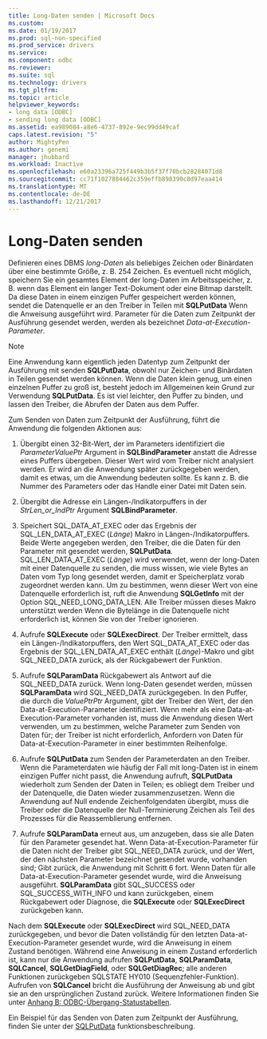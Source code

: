 ```yaml
---
title: Long-Daten senden | Microsoft Docs
ms.custom: 
ms.date: 01/19/2017
ms.prod: sql-non-specified
ms.prod_service: drivers
ms.service: 
ms.component: odbc
ms.reviewer: 
ms.suite: sql
ms.technology: drivers
ms.tgt_pltfrm: 
ms.topic: article
helpviewer_keywords:
- long data [ODBC]
- sending long data [ODBC]
ms.assetid: ea989084-a8e6-4737-892e-9ec99dd49caf
caps.latest.revision: "5"
author: MightyPen
ms.author: genemi
manager: jhubbard
ms.workload: Inactive
ms.openlocfilehash: e60a23396a725f449b3b5f37f70bcb28284071d8
ms.sourcegitcommit: cc71f1027884462c359effb898390c8d97eaa414
ms.translationtype: MT
ms.contentlocale: de-DE
ms.lasthandoff: 12/21/2017
---
```

# <a name="sending-long-data"></a>Long-Daten senden
Definieren eines DBMS *long-Daten* als beliebiges Zeichen oder Binärdaten über eine bestimmte Größe, z. B. 254 Zeichen. Es eventuell nicht möglich, speichern Sie ein gesamtes Element der long-Daten im Arbeitsspeicher, z. B. wenn das Element ein langer Text-Dokument oder eine Bitmap darstellt. Da diese Daten in einem einzigen Puffer gespeichert werden können, sendet die Datenquelle er an den Treiber in Teilen mit **SQLPutData** Wenn die Anweisung ausgeführt wird. Parameter für die Daten zum Zeitpunkt der Ausführung gesendet werden, werden als bezeichnet *Data-at-Execution-Parameter*.  
  
> [!NOTE]  
>  Eine Anwendung kann eigentlich jeden Datentyp zum Zeitpunkt der Ausführung mit senden **SQLPutData**, obwohl nur Zeichen- und Binärdaten in Teilen gesendet werden können. Wenn die Daten klein genug, um einen einzelnen Puffer zu groß ist, besteht jedoch im Allgemeinen kein Grund zur Verwendung **SQLPutData**. Es ist viel leichter, den Puffer zu binden, und lassen den Treiber, die Abrufen der Daten aus dem Puffer.  
  
 Zum Senden von Daten zum Zeitpunkt der Ausführung, führt die Anwendung die folgenden Aktionen aus:  
  
1.  Übergibt einen 32-Bit-Wert, der im Parameters identifiziert die *ParameterValuePtr* Argument in **SQLBindParameter** anstatt die Adresse eines Puffers übergeben. Dieser Wert wird vom Treiber nicht analysiert werden. Er wird an die Anwendung später zurückgegeben werden, damit es etwas, um die Anwendung bedeuten sollte. Es kann z. B. die Nummer des Parameters oder das Handle einer Datei mit Daten sein.  
  
2.  Übergibt die Adresse ein Längen-/Indikatorpuffers in der *StrLen_or_IndPtr* Argument **SQLBindParameter**.  
  
3.  Speichert SQL_DATA_AT_EXEC oder das Ergebnis der SQL_LEN_DATA_AT_EXEC (*Länge*) Makro in Längen-/Indikatorpuffers. Beide Werte angegeben werden, den Treiber, die die Daten für den Parameter mit gesendet werden, **SQLPutData**. SQL_LEN_DATA_AT_EXEC (*Länge*) wird verwendet, wenn der long-Daten mit einer Datenquelle zu senden, die muss wissen, wie viele Bytes an Daten vom Typ long gesendet werden, damit er Speicherplatz vorab zugeordnet werden kann. Um zu bestimmen, wenn dieser Wert von eine Datenquelle erforderlich ist, ruft die Anwendung **SQLGetInfo** mit der Option SQL_NEED_LONG_DATA_LEN. Alle Treiber müssen dieses Makro unterstützt werden Wenn die Bytelänge in die Datenquelle nicht erforderlich ist, können Sie von der Treiber ignorieren.  
  
4.  Aufrufe **SQLExecute** oder **SQLExecDirect**. Der Treiber ermittelt, dass ein Längen-/Indikatorpuffers, den Wert SQL_DATA_AT_EXEC oder das Ergebnis der SQL_LEN_DATA_AT_EXEC enthält (*Länge*)-Makro und gibt SQL_NEED_DATA zurück, als der Rückgabewert der Funktion.  
  
5.  Aufrufe **SQLParamData** Rückgabewert als Antwort auf die SQL_NEED_DATA zurück. Wenn long-Daten gesendet werden, müssen **SQLParamData** wird SQL_NEED_DATA zurückgegeben. In den Puffer, die durch die *ValuePtrPtr* Argument, gibt der Treiber den Wert, der den Data-at-Execution-Parameter identifiziert. Wenn mehr als eine Data-at-Execution-Parameter vorhanden ist, muss die Anwendung diesen Wert verwenden, um zu bestimmen, welche Parameter zum Senden von Daten für; der Treiber ist nicht erforderlich, Anfordern von Daten für Data-at-Execution-Parameter in einer bestimmten Reihenfolge.  
  
6.  Aufrufe **SQLPutData** zum Senden der Parameterdaten an den Treiber. Wenn die Parameterdaten wie häufig der Fall mit long-Daten ist in einem einzigen Puffer nicht passt, die Anwendung aufruft, **SQLPutData** wiederholt zum Senden der Daten in Teilen; es obliegt dem Treiber und der Datenquelle, die Daten wieder zusammenzusetzen. Wenn die Anwendung auf Null endende Zeichenfolgendaten übergibt, muss die Treiber oder die Datenquelle der Null-Terminierung Zeichen als Teil des Prozesses für die Reassemblierung entfernen.  
  
7.  Aufrufe **SQLParamData** erneut aus, um anzugeben, dass sie alle Daten für den Parameter gesendet hat. Wenn Data-at-Execution-Parameter für die Daten nicht der Treiber gibt SQL_NEED_DATA zurück, und der Wert, der den nächsten Parameter bezeichnet gesendet wurde, vorhanden sind; Gibt zurück, die Anwendung mit Schritt 6 fort. Wenn Daten für alle Data-at-Execution-Parameter gesendet wurde, wird die Anweisung ausgeführt. **SQLParamData** gibt SQL_SUCCESS oder SQL_SUCCESS_WITH_INFO und kann zurückgeben, einem Rückgabewert oder Diagnose, die **SQLExecute** oder **SQLExecDirect** zurückgeben kann.  
  
 Nach dem **SQLExecute** oder **SQLExecDirect** wird SQL_NEED_DATA zurückgegeben, und bevor die Daten vollständig für den letzten Data-at-Execution-Parameter gesendet wurde, wird die Anweisung in einem Zustand benötigen. Während eine Anweisung in einem Zustand erforderlich ist, kann nur die Anwendung aufrufen **SQLPutData**, **SQLParamData**, **SQLCancel**, **SQLGetDiagField**, oder **SQLGetDiagRec**; alle anderen Funktionen zurückgeben SQLSTATE HY010 (Sequenzfehler-Funktion). Aufrufen von **SQLCancel** bricht die Ausführung der Anweisung ab und gibt sie an den ursprünglichen Zustand zurück. Weitere Informationen finden Sie unter [Anhang B: ODBC-Übergang-Statustabellen](../../../odbc/reference/appendixes/appendix-b-odbc-state-transition-tables.md).  
  
 Ein Beispiel für das Senden von Daten zum Zeitpunkt der Ausführung, finden Sie unter der [SQLPutData](../../../odbc/reference/syntax/sqlputdata-function.md) funktionsbeschreibung.
